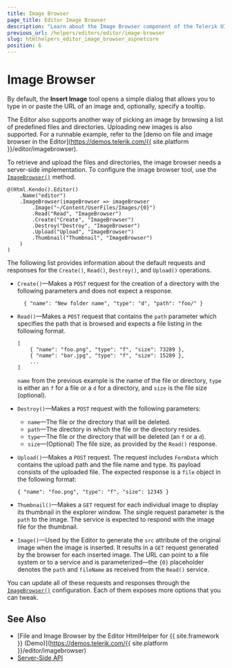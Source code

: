 ```yaml
---
title: Image Browser
page_title: Editor Image Browser
description: "Learn about the Image Browser component of the Telerik UI Editor HtmlHelper for {{ site.framework }}."
previous_url: /helpers/editors/editor/image-browser
slug: htmlhelpers_editor_image_browser_aspnetcore
position: 6
---
```


# Image Browser

By default, the **Insert Image** tool opens a simple dialog that allows you to type in or paste the URL of an image and, optionally, specify a tooltip.

The Editor also supports another way of picking an image by browsing a list of predefined files and directories. Uploading new images is also supported. For a runnable example, refer to the [demo on file and image browser in the Editor](https://demos.telerik.com/{{ site.platform }}/editor/imagebrowser).

To retrieve and upload the files and directories, the image browser needs a server-side implementation. To configure the image browser tool, use the [`ImageBrowser()`](/api/Kendo.Mvc.UI.Fluent/EditorBuilder#imagebrowsersystemactionkendomvcuifluenteditorimagebrowsersettingsbuilder) method.

```
@(Html.Kendo().Editor()
    .Name("editor")
    .ImageBrowser(imageBrowser => imageBrowser
        .Image("~/Content/UserFiles/Images/{0}")
        .Read("Read", "ImageBrowser")
        .Create("Create", "ImageBrowser")
        .Destroy("Destroy", "ImageBrowser")
        .Upload("Upload", "ImageBrowser")
        .Thumbnail("Thumbnail", "ImageBrowser")
    )
)
```

The following list provides information about the default requests and responses for the `Create()`, `Read()`, `Destroy()`, and `Upload()` operations.

- `Create()`&mdash;Makes a `POST` request for the creation of a directory with the following parameters and does not expect a response.

        { "name": "New folder name", "type": "d", "path": "foo/" }

- `Read()`&mdash;Makes a `POST` request that contains the `path` parameter which specifies the path that is browsed and expects a file listing in the following format.

    ```
    [
        { "name": "foo.png", "type": "f", "size": 73289 },
        { "name": "bar.jpg", "type": "f", "size": 15289 },
        ...
    ]
    ```

    `name` from the previous example is the name of the file or directory, `type` is either an `f` for a file or a `d` for a directory, and `size` is the file size (optional).

- `Destroy()`&mdash;Makes a `POST` request with the following parameters:

    - `name`&mdash;The file or the directory that will be deleted.
    - `path`&mdash;The directory in which the file or the directory resides.
    - `type`&mdash;The file or the directory that will be deleted (an `f` or a `d`).
    - `size`&mdash;(Optional) The file size, as provided by the `Read()` response.

- `Upload()`&mdash;Makes a `POST` request. The request includes `FormData` which contains the upload path and the file name and type. Its payload consists of the uploaded file. The expected response is a `file` object in the following format:

    ```
    { "name": "foo.png", "type": "f", "size": 12345 }
    ```

- `Thumbnail()`&mdash;Makes a `GET` request for each individual image to display its thumbnail in the explorer window. The single request parameter is the `path` to the image. The service is expected to respond with the image file for the thumbnail.

- `Image()`&mdash;Used by the Editor to generate the `src` attribute of the original image when the image is inserted. It results in a `GET` request generated by the browser for each inserted image. The URL can point to a file system or to a service and is parameterized&mdash;the `{0}` placeholder denotes the `path` and `fileName` as received from the `Read()` service.

You can update all of these requests and responses through the [`ImageBrowser()`](/api/Kendo.Mvc.UI.Fluent/EditorBuilder#imagebrowsersystemactionkendomvcuifluenteditorimagebrowsersettingsbuilder) configuration. Each of them exposes more options that you can tweak.

## See Also

* [File and Image Browser by the Editor HtmlHelper for {{ site.framework }} (Demo)](https://demos.telerik.com/{{ site.platform }}/editor/imagebrowser)
* [Server-Side API](/api/editor)
